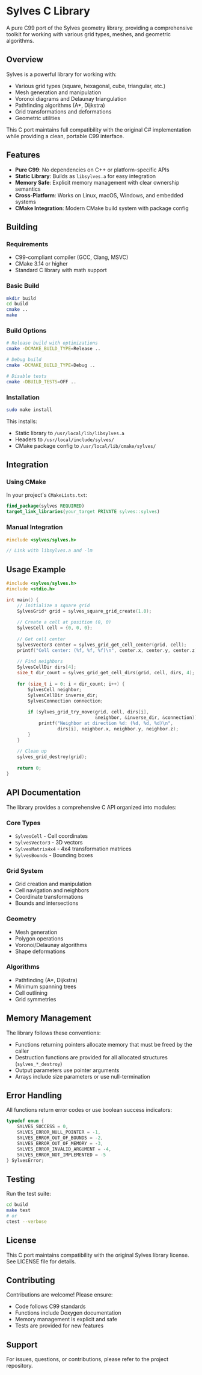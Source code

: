 # Sylves C Library

A pure C99 port of the Sylves geometry library, providing a comprehensive toolkit for working with various grid types, meshes, and geometric algorithms.

## Overview

Sylves is a powerful library for working with:
- Various grid types (square, hexagonal, cube, triangular, etc.)
- Mesh generation and manipulation
- Voronoi diagrams and Delaunay triangulation
- Pathfinding algorithms (A*, Dijkstra)
- Grid transformations and deformations
- Geometric utilities

This C port maintains full compatibility with the original C# implementation while providing a clean, portable C99 interface.

## Features

- **Pure C99**: No dependencies on C++ or platform-specific APIs
- **Static Library**: Builds as `libsylves.a` for easy integration
- **Memory Safe**: Explicit memory management with clear ownership semantics
- **Cross-Platform**: Works on Linux, macOS, Windows, and embedded systems
- **CMake Integration**: Modern CMake build system with package config

## Building

### Requirements

- C99-compliant compiler (GCC, Clang, MSVC)
- CMake 3.14 or higher
- Standard C library with math support

### Basic Build

```bash
mkdir build
cd build
cmake ..
make
```

### Build Options

```bash
# Release build with optimizations
cmake -DCMAKE_BUILD_TYPE=Release ..

# Debug build
cmake -DCMAKE_BUILD_TYPE=Debug ..

# Disable tests
cmake -DBUILD_TESTS=OFF ..
```

### Installation

```bash
sudo make install
```

This installs:
- Static library to `/usr/local/lib/libsylves.a`
- Headers to `/usr/local/include/sylves/`
- CMake package config to `/usr/local/lib/cmake/sylves/`

## Integration

### Using CMake

In your project's `CMakeLists.txt`:

```cmake
find_package(sylves REQUIRED)
target_link_libraries(your_target PRIVATE sylves::sylves)
```

### Manual Integration

```c
#include <sylves/sylves.h>

// Link with libsylves.a and -lm
```

## Usage Example

```c
#include <sylves/sylves.h>
#include <stdio.h>

int main() {
    // Initialize a square grid
    SylvesGrid* grid = sylves_square_grid_create(1.0);
    
    // Create a cell at position (0, 0)
    SylvesCell cell = {0, 0, 0};
    
    // Get cell center
    SylvesVector3 center = sylves_grid_get_cell_center(grid, cell);
    printf("Cell center: (%f, %f, %f)\n", center.x, center.y, center.z);
    
    // Find neighbors
    SylvesCellDir dirs[4];
    size_t dir_count = sylves_grid_get_cell_dirs(grid, cell, dirs, 4);
    
    for (size_t i = 0; i < dir_count; i++) {
        SylvesCell neighbor;
        SylvesCellDir inverse_dir;
        SylvesConnection connection;
        
        if (sylves_grid_try_move(grid, cell, dirs[i], 
                                 &neighbor, &inverse_dir, &connection)) {
            printf("Neighbor at direction %d: (%d, %d, %d)\n", 
                   dirs[i], neighbor.x, neighbor.y, neighbor.z);
        }
    }
    
    // Clean up
    sylves_grid_destroy(grid);
    
    return 0;
}
```

## API Documentation

The library provides a comprehensive C API organized into modules:

### Core Types
- `SylvesCell` - Cell coordinates
- `SylvesVector3` - 3D vectors
- `SylvesMatrix4x4` - 4x4 transformation matrices
- `SylvesBounds` - Bounding boxes

### Grid System
- Grid creation and manipulation
- Cell navigation and neighbors
- Coordinate transformations
- Bounds and intersections

### Geometry
- Mesh generation
- Polygon operations
- Voronoi/Delaunay algorithms
- Shape deformations

### Algorithms
- Pathfinding (A*, Dijkstra)
- Minimum spanning trees
- Cell outlining
- Grid symmetries

## Memory Management

The library follows these conventions:

- Functions returning pointers allocate memory that must be freed by the caller
- Destruction functions are provided for all allocated structures (`sylves_*_destroy`)
- Output parameters use pointer arguments
- Arrays include size parameters or use null-termination

## Error Handling

All functions return error codes or use boolean success indicators:

```c
typedef enum {
    SYLVES_SUCCESS = 0,
    SYLVES_ERROR_NULL_POINTER = -1,
    SYLVES_ERROR_OUT_OF_BOUNDS = -2,
    SYLVES_ERROR_OUT_OF_MEMORY = -3,
    SYLVES_ERROR_INVALID_ARGUMENT = -4,
    SYLVES_ERROR_NOT_IMPLEMENTED = -5
} SylvesError;
```

## Testing

Run the test suite:

```bash
cd build
make test
# or
ctest --verbose
```

## License

This C port maintains compatibility with the original Sylves library license.
See LICENSE file for details.

## Contributing

Contributions are welcome! Please ensure:
- Code follows C99 standards
- Functions include Doxygen documentation
- Memory management is explicit and safe
- Tests are provided for new features

## Support

For issues, questions, or contributions, please refer to the project repository.

